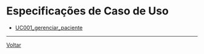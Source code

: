 # Especificações de Caso de Uso

- [UC001_gerenciar_paciente](UC001_gerenciar_usuario_.md)

---

[Voltar](../readme.md)
